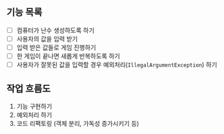 ## 기능 목록
- [ ] 컴퓨터가 난수 생성하도록 하기
- [ ] 사용자의 값을 입력 받기
- [ ] 입력 받은 값들로 게임 진행하기
- [ ] 한 게임이 끝나면 새롭게 반복하도록 하기
- [ ] 사용자가 잘못된 값을 입력할 경우 예외처리(`IllegalArgumentException`) 하기

## 작업 흐름도
1. 기능 구현하기
2. 예외처리 하기
3. 코드 리팩토링 (객체 분리, 가독성 증가시키기 등)